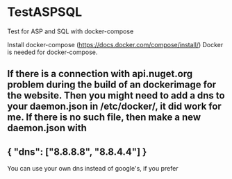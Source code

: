 # TestASPSQL
Test for ASP and SQL with docker-compose

Install docker-compose (https://docs.docker.com/compose/install/)
Docker is needed for docker-compose.

If there is a connection with api.nuget.org problem during the build of an dockerimage for the website.
Then you might need to add a dns to your daemon.json in /etc/docker/, it did work for me.
If there is no such file, then make a new daemon.json with
--------------------------------
{
  "dns": ["8.8.8.8", "8.8.4.4"]
}
--------------------------------
You can use your own dns instead of google's, if you prefer
